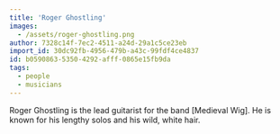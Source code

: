```yaml
---
title: 'Roger Ghostling'
images:
  - /assets/roger-ghostling.png
author: 7328c14f-7ec2-4511-a24d-29a1c5ce23eb
import_id: 30dc92fb-4956-479b-a43c-99fdf4ce4837
id: b0590863-5350-4292-afff-0865e15fb9da
tags:
  - people
  - musicians
---
```

Roger Ghostling is the lead guitarist for the band [Medieval Wig]. He is known for his lengthy solos and his wild, white hair.